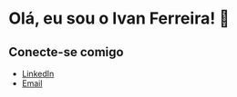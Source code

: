 # Olá, eu sou o Ivan Ferreira! 👋
## Conecte-se comigo
- [LinkedIn](https://www.linkedin.com/in/ivan-a-f-aguiar/)
- [Email](mailto:ivnagst@gmail.com)
